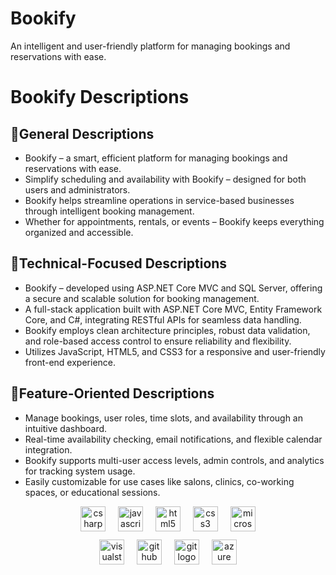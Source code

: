 <body>

<h1>Bookify</h1>
<p>An intelligent and user-friendly platform for managing bookings and reservations with ease.</p>

<h1>Bookify Descriptions</h1>

<div>
  <h2>🌟General Descriptions</h2>
  <ul>
    <li>Bookify – a smart, efficient platform for managing bookings and reservations with ease.</li>
    <li>Simplify scheduling and availability with Bookify – designed for both users and administrators.</li>
    <li>Bookify helps streamline operations in service-based businesses through intelligent booking management.</li>
    <li>Whether for appointments, rentals, or events – Bookify keeps everything organized and accessible.</li>
  </ul>
</div>

<div>
  <h2>🌟Technical-Focused Descriptions</h2>
  <ul>
    <li>Bookify – developed using ASP.NET Core MVC and SQL Server, offering a secure and scalable solution for booking management.</li>
    <li>A full-stack application built with ASP.NET Core MVC, Entity Framework Core, and C#, integrating RESTful APIs for seamless data handling.</li>
    <li>Bookify employs clean architecture principles, robust data validation, and role-based access control to ensure reliability and flexibility.</li>
    <li>Utilizes JavaScript, HTML5, and CSS3 for a responsive and user-friendly front-end experience.</li>
  </ul>
</div>

<div>
  <h2>🌟Feature-Oriented Descriptions</h2>
  <ul>
    <li>Manage bookings, user roles, time slots, and availability through an intuitive dashboard.</li>
    <li>Real-time availability checking, email notifications, and flexible calendar integration.</li>
    <li>Bookify supports multi-user access levels, admin controls, and analytics for tracking system usage.</li>
    <li>Easily customizable for use cases like salons, clinics, co-working spaces, or educational sessions.</li>
  </ul>
</div>

<div align="center">
  <img src="https://cdn.jsdelivr.net/gh/devicons/devicon/icons/csharp/csharp-original.svg" height="40" alt="csharp logo" />
  <img width="12" />
  <img src="https://cdn.jsdelivr.net/gh/devicons/devicon/icons/javascript/javascript-original.svg" height="40" alt="javascript logo" />
  <img width="12" />
  <img src="https://cdn.jsdelivr.net/gh/devicons/devicon/icons/html5/html5-original.svg" height="40" alt="html5 logo" />
  <img width="12" />
  <img src="https://cdn.jsdelivr.net/gh/devicons/devicon/icons/css3/css3-original.svg" height="40" alt="css3 logo" />
  <img width="12" />
  <img src="https://cdn.jsdelivr.net/gh/devicons/devicon/icons/microsoftsqlserver/microsoftsqlserver-plain.svg" height="40" alt="microsoftsqlserver logo" />
</div>

<div align="center" style="margin-top: 10px;">
  <img src="https://cdn.jsdelivr.net/gh/devicons/devicon/icons/visualstudio/visualstudio-plain.svg" height="40" alt="visualstudio logo" />
  <img width="12" />
  <img src="https://cdn.jsdelivr.net/gh/devicons/devicon/icons/github/github-original.svg" height="40" alt="github logo" />
  <img width="12" />
  <img src="https://cdn.jsdelivr.net/gh/devicons/devicon/icons/git/git-original.svg" height="40" alt="git logo" />
  <img width="12" />
  <img src="https://cdn.jsdelivr.net/gh/devicons/devicon/icons/azure/azure-original.svg" height="40" alt="azure logo" />
</div>

</body>
